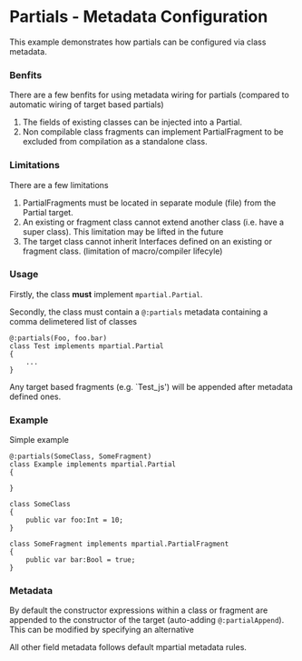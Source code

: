 Partials - Metadata Configuration
=================

This example demonstrates how partials can be configured via class metadata.

### Benfits

There are a few benfits for using metadata wiring for partials (compared to
automatic wiring of target based partials)

1. The fields of existing classes can be injected into a Partial.
2. Non compilable class fragments can implement PartialFragment to be excluded from compilation as a standalone class.


### Limitations

There are a few limitations

1. PartialFragments must be located in separate module (file) from the Partial target.
2. An existing or fragment class cannot extend another class (i.e. have a super class). This limitation may be lifted in the future
3. The target class cannot inherit Interfaces defined on an existing or fragment class.
(limitation of macro/compiler lifecyle)



### Usage

Firstly, the class **must** implement `mpartial.Partial`.

Secondly, the class must contain a `@:partials` metadata containing a comma delimetered list of classes

	@:partials(Foo, foo.bar)
	class Test implements mpartial.Partial
	{
		...
	}

Any target based fragments (e.g. `Test_js') will be appended after metadata defined ones.

### Example

Simple example

	@:partials(SomeClass, SomeFragment)
	class Example implements mpartial.Partial
	{

	}

	class SomeClass
	{
		public var foo:Int = 10;
	}

	class SomeFragment implements mpartial.PartialFragment
	{
		public var bar:Bool = true;
	}


### Metadata

By default the constructor expressions within a class or fragment are appended to the
constructor of the target (auto-adding `@:partialAppend`). This can be modified by
specifying an alternative

All other field metadata follows default mpartial metadata rules.


